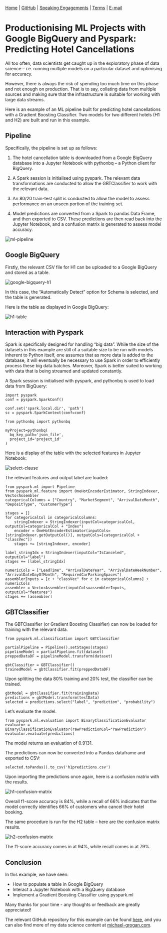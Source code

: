 [Home](https://mgcodesandstats.github.io/) |
[GitHub](https://github.com/mgcodesandstats) |
[Speaking Engagements](https://mgcodesandstats.github.io/speaking-engagements/) |
[Terms](https://mgcodesandstats.github.io/terms/) |
[E-mail](mailto:contact@michael-grogan.com)

# Productionising ML Projects with Google BigQuery and Pyspark: Predicting Hotel Cancellations

All too often, data scientists get caught up in the exploratory phase of data science – i.e. running multiple models on a particular dataset and optimising for accuracy.

However, there is always the risk of spending too much time on this phase and not enough on production. That is to say, collating data from multiple sources and making sure that the infrastructure is suitable for working with large data streams.

Here is an example of an ML pipeline built for predicting hotel cancellations with a Gradient Boosting Classifier. Two models for two different hotels (H1 and H2) are built and run in this example.

## Pipeline

Specifically, the pipeline is set up as follows:

1. The hotel cancellation table is downloaded from a Google BigQuery database into a Jupyter Notebook with pythonbq – a Python client for BigQuery.

2. A Spark session is initialised using pyspark. The relevant data transformations are conducted to allow the GBTClassifier to work with the relevant data.

3. An 80/20 train-test split is conducted to allow the model to assess performance on an unseen portion of the training set.

4. Model predictions are converted from a Spark to pandas Data Frame, and then exported to CSV. These predictions are then read back into the Jupyter Notebook, and a confusion matrix is generated to assess model accuracy.

![ml-pipeline](ml-pipeline.png)

## Google BigQuery

Firstly, the relevant CSV file for H1 can be uploaded to a Google BigQuery and stored as a table.

![google-bigquery-h1](google-bigquery-h1.png)

In this case, the “Automatically Detect” option for Schema is selected, and the table is generated.

Here is the table as displayed in Google BigQuery:

![h1-table](h1-table.png)

## Interaction with Pyspark

Spark is specifically designed for handling “big data”. While the size of the datasets in this example are still of a suitable size to be run with models inherent to Python itself, one assumes that as more data is added to the database, it will eventually be necessary to use Spark in order to efficiently process these big data batches. Moreover, Spark is better suited to working with data that is being streamed and updated constantly.

A Spark session is initialised with pyspark, and pythonbq is used to load data from BigQuery:

```
import pyspark
conf = pyspark.SparkConf()

conf.set('spark.local.dir', 'path')
sc = pyspark.SparkContext(conf=conf)

from pythonbq import pythonbq

myProject=pythonbq(
  bq_key_path='json_file',
  project_id='project_id'
)
```

Here is a display of the table with the selected features in Jupyter Notebook:

![select-clause](select-clause.png)

The relevant features and output label are loaded:

```
from pyspark.ml import Pipeline
from pyspark.ml.feature import OneHotEncoderEstimator, StringIndexer, VectorAssembler
categoricalColumns = ["Country", "MarketSegment", "ArrivalDateMonth", "DepositType", "CustomerType"]

stages = []
for categoricalCol in categoricalColumns:
    stringIndexer = StringIndexer(inputCol=categoricalCol, outputCol=categoricalCol + "Index")
    encoder = OneHotEncoderEstimator(inputCols=[stringIndexer.getOutputCol()], outputCols=[categoricalCol + "classVec"])
    stages += [stringIndexer, encoder]

label_stringIdx = StringIndexer(inputCol="IsCanceled", outputCol="label")
stages += [label_stringIdx]

numericCols = ["LeadTime", "ArrivalDateYear", "ArrivalDateWeekNumber", "ArrivalDateDayOfMonth", "RequiredCarParkingSpaces"]
assemblerInputs = [c + "classVec" for c in categoricalColumns] + numericCols
assembler = VectorAssembler(inputCols=assemblerInputs, outputCol="features")
stages += [assembler]
```

## GBTClassifier

The GBTClassifier (or Gradient Boosting Classifier) can now be loaded for training with the relevant data.

```
from pyspark.ml.classification import GBTClassifier
  
partialPipeline = Pipeline().setStages(stages)
pipelineModel = partialPipeline.fit(dataset)
preppedDataDF = pipelineModel.transform(dataset)

gbtClassifier = GBTClassifier()
trainedModel = gbtClassifier.fit(preppedDataDF)
```

Upon splitting the data 80% training and 20% test, the classifier can be trained.

```
gbtModel = gbtClassifier.fit(trainingData)
predictions = gbtModel.transform(testData)
selected = predictions.select("label", "prediction", "probability")
```

Let’s evaluate the model.

```
from pyspark.ml.evaluation import BinaryClassificationEvaluator
evaluator = BinaryClassificationEvaluator(rawPredictionCol="rawPrediction")
evaluator.evaluate(predictions)
```

The model returns an evaluation of 0.9131.

The predictions can now be converted into a Pandas dataframe and exported to CSV:

```
selected.toPandas().to_csv('h1predictions.csv')
```

Upon importing the predictions once again, here is a confusion matrix with the results.

![h1-confusion-matrix](h1-confusion-matrix.png)

Overall f1-score accuracy is 84%, while a recall of 66% indicates that the model correctly identifies  66% of customers who cancel their hotel booking.

The same procedure is run for the H2 table – here are the confusion matrix results.

![h2-confusion-matrix](h2-confusion-matrix.png)

The f1-score accuracy comes in at 94%, while recall comes in at 79%.

## Conclusion

In this example, we have seen:

- How to populate a table in Google BigQuery
- Interact a Jupyter Notebook with a BigQuery database
- Implement a Gradient Boosting Classifier using pyspark.ml

Many thanks for your time - any thoughts or feedback are greatly appreciated!

The relevant GitHub repository for this example can be found [here](https://github.com/MGCodesandStats/hotel-modelling/tree/master/notebooks%20and%20datasets/spark), and you can also find more of my data science content at [michael-grogan.com](https://michael-grogan.com/).
